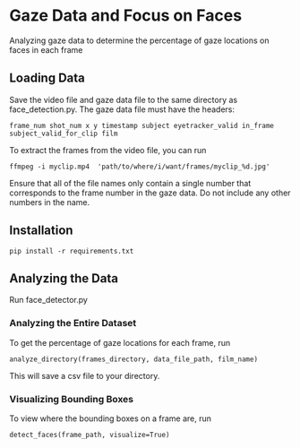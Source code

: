 # Gaze Data and Focus on Faces
Analyzing gaze data to determine the percentage of gaze locations on faces in each frame
## Loading Data
Save the video file and gaze data file to the same directory as face_detection.py. The gaze data file must have the headers:

```frame_num shot_num x y timestamp subject eyetracker_valid in_frame subject_valid_for_clip film```

To extract the frames from the video file, you can run

``` ffmpeg -i myclip.mp4  'path/to/where/i/want/frames/myclip_%d.jpg' ```

Ensure that all of the file names only contain a single number that corresponds to the frame number in the gaze data. Do not include any other numbers in the name. 

## Installation
```pip install -r requirements.txt```

## Analyzing the Data
Run face_detector.py

### Analyzing the Entire Dataset
To get the percentage of gaze locations for each frame, run 

```analyze_directory(frames_directory, data_file_path, film_name)```

This will save a csv file to your directory.

### Visualizing Bounding Boxes
To view where the bounding boxes on a frame are, run

```detect_faces(frame_path, visualize=True)```


